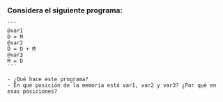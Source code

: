 ### Considera el siguiente programa:
    
    ```
    @var1
    D = M
    @var2
    D = D + M
    @var3
    M = D
    ```
    
    - ¿Qué hace este programa?
    - En qué posición de la memoria está var1, var2 y var3? ¿Por qué en esas posiciones?
    
    